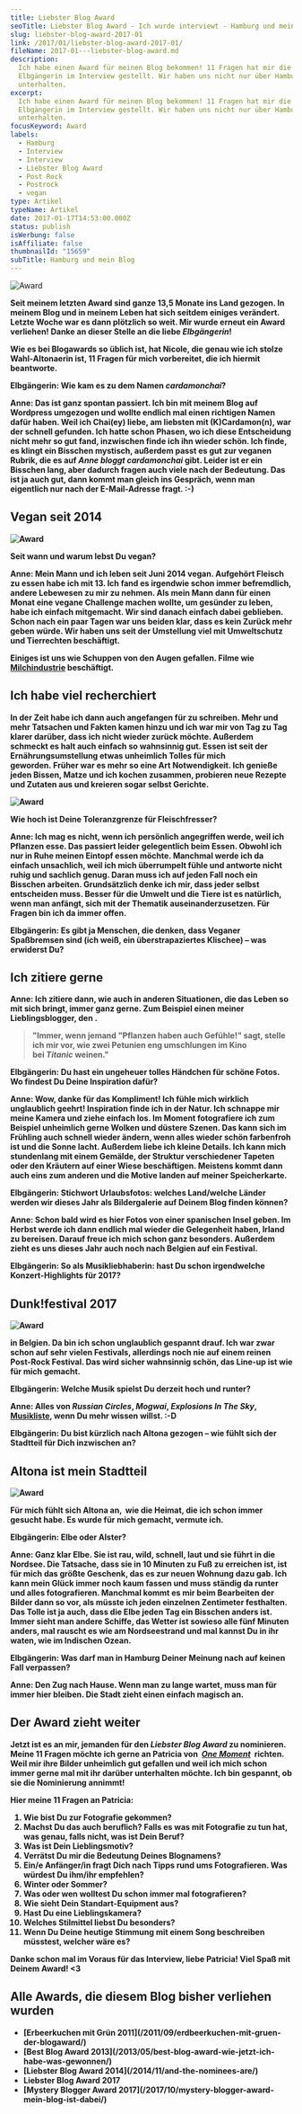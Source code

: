```yaml
---
title: Liebster Blog Award
seoTitle: Liebster Blog Award - Ich wurde interviewt - Hamburg und mein Blog
slug: liebster-blog-award-2017-01
link: /2017/01/liebster-blog-award-2017-01/
fileName: 2017-01---liebster-blog-award.md
description:
  Ich habe einen Award für meinen Blog bekommen! 11 Fragen hat mir die
  Elbgängerin im Interview gestellt. Wir haben uns nicht nur über Hamburg
  unterhalten.
excerpt:
  Ich habe einen Award für meinen Blog bekommen! 11 Fragen hat mir die
  Elbgängerin im Interview gestellt. Wir haben uns nicht nur über Hamburg
  unterhalten.
focusKeyword: Award
labels:
  - Hamburg
  - Interview
  - Interview
  - Liebster Blog Award
  - Post Rock
  - Postrock
  - vegan
type: Artikel
typeName: Artikel
date: 2017-01-17T14:53:00.000Z
status: publish
isWerbung: false
isAffiliate: false
thumbnailId: "15659"
subTitle: Hamburg und mein Blog
---
```


![Award](http://cardamonchai.com/wp-content/uploads/2017/01/30866717292_74e1ef9463_o-1-640x853.jpg)

<strong>

Seit meinem letzten Award sind ganze 13,5 Monate ins Land gezogen. In meinem
Blog und in meinem Leben hat sich seitdem einiges verändert. Letzte Woche war es
dann plötzlich so weit. Mir wurde erneut ein Award verliehen! Danke an dieser
Stelle an die liebe <em>El</em><em>b</em><em>gängeri</em><em>n</em>!

Wie es bei Blogawards so üblich ist, hat Nicole, die genau wie ich stolze
Wahl-Altonaerin ist, 11 Fragen für mich vorbereitet, die ich hiermit beantworte.

<strong>Elbgängerin:</strong> Wie kam es zu dem Namen <em>cardamonchai</em>?

<strong>Anne:</strong> Das ist ganz spontan passiert. Ich bin mit meinem Blog
auf Wordpress umgezogen und wollte endlich mal einen richtigen Namen dafür
haben. Weil ich Chai(ey) liebe, am liebsten mit (K)Cardamon(n), war der schnell
gefunden. Ich hatte schon Phasen, wo ich diese Entscheidung nicht mehr so gut
fand, inzwischen finde ich ihn wieder schön. Ich finde, es klingt ein Bisschen
mystisch, außerdem passt es gut zur veganen Rubrik, die es auf <em>Anne bloggt
cardamonchai</em> gibt. Leider ist er ein Bisschen lang, aber dadurch fragen
auch viele nach der Bedeutung. Das ist ja auch gut, dann kommt man gleich ins
Gespräch, wenn man eigentlich nur nach der E-Mail-Adresse fragt. :-)

## Vegan seit 2014

![Award](http://cardamonchai.com/wp-content/uploads/2017/01/20929293351_93e91665c2_z-640x427.jpg)

Seit wann und warum lebst Du vegan?

<strong>Anne:</strong> Mein Mann und ich leben seit Juni 2014 vegan. Aufgehört
Fleisch zu essen habe ich mit 13. Ich fand es irgendwie schon immer befremdlich,
andere Lebewesen zu mir zu nehmen. Als mein Mann dann für einen Monat eine
vegane Challenge machen wollte, um gesünder zu leben, habe ich einfach
mitgemacht. Wir sind danach einfach dabei geblieben. Schon nach ein paar Tagen
war uns beiden klar, dass es kein Zurück mehr geben würde. Wir haben uns seit
der Umstellung viel mit Umweltschutz und Tierrechten beschäftigt.

Einiges ist uns wie Schuppen von den Augen gefallen. Filme wie
[Milchindustrie](http://earthlings.de/) beschäftigt.

## Ich habe viel recherchiert

In der Zeit habe ich dann auch angefangen für [](/?s=vegan+news) zu schreiben.
Mehr und mehr Tatsachen und Fakten kamen hinzu und ich war mir von Tag zu Tag
klarer darüber, dass ich nicht wieder zurück möchte. Außerdem schmeckt es halt
auch einfach so wahnsinnig gut. Essen ist seit der Ernährungsumstellung etwas
unheimlich Tolles für mich geworden. Früher war es mehr so eine Art
Notwendigkeit. Ich genieße jeden Bissen, Matze und ich kochen zusammen,
probieren neue Rezepte und Zutaten aus und kreieren sogar selbst Gerichte.

![Award](http://cardamonchai.com/wp-content/uploads/2017/01/11501151886_22baaaa304_o-640x964.jpg)

Wie hoch ist Deine Toleranzgrenze für Fleischfresser?

<strong>Anne:</strong> Ich mag es nicht, wenn ich persönlich angegriffen werde,
weil ich Pflanzen esse. Das passiert leider gelegentlich beim Essen. Obwohl ich
nur in Ruhe meinen Eintopf essen möchte. Manchmal werde ich da einfach
unsachlich, weil ich mich überrumpelt fühle und antworte nicht ruhig und
sachlich genug. Daran muss ich auf jeden Fall noch ein Bisschen arbeiten.
Grundsätzlich denke ich mir, dass jeder selbst entscheiden muss. Besser für die
Umwelt und die Tiere ist es natürlich, wenn man anfängt, sich mit der Thematik
auseinanderzusetzen. Für Fragen bin ich da immer offen.

<strong>Elbgängerin:</strong> Es gibt ja Menschen, die denken, dass Veganer
Spaßbremsen sind (ich weiß, ein überstrapaziertes Klischee) – was erwiderst Du?

## Ich zitiere gerne

<strong>Anne:</strong> Ich zitiere dann, wie auch in anderen Situationen, die
das Leben so mit sich bringt, immer ganz gerne. Zum Beispiel einen meiner
Lieblingsblogger, den [](http://graslutscher.de/).

<blockquote>"Immer, wenn jemand "Pflanzen haben auch Gefühle!" sagt, stelle ich mir vor, wie zwei Petunien eng umschlungen im Kino bei <em>Titanic </em>weinen."</blockquote>

<strong>Elbgängerin:</strong> Du hast ein ungeheuer tolles Händchen für schöne
Fotos. Wo findest Du Deine Inspiration dafür?

<strong>Anne:</strong> Wow, danke für das Kompliment! Ich fühle mich wirklich
unglaublich geehrt! Inspiration finde ich in der Natur. Ich schnappe mir meine
Kamera und ziehe einfach los. Im Moment fotografiere ich zum Beispiel unheimlich
gerne Wolken und düstere Szenen. Das kann sich im Frühling auch schnell wieder
ändern, wenn alles wieder schön farbenfroh ist und die Sonne lacht. Außerdem
liebe ich kleine Details. Ich kann mich stundenlang mit einem Gemälde, der
Struktur verschiedener Tapeten oder den Kräutern auf einer Wiese beschäftigen.
Meistens kommt dann auch eins zum anderen und die Motive landen auf meiner
Speicherkarte.

<strong>Elbgängerin:</strong> Stichwort Urlaubsfotos: welches Land/welche Länder
werden wir dieses Jahr als Bildergalerie auf Deinem Blog finden können?

<strong>Anne:</strong> Schon bald wird es hier Fotos von einer spanischen Insel
geben. Im Herbst werde ich dann endlich mal wieder die Gelegenheit haben, Irland
zu bereisen. Darauf freue ich mich schon ganz besonders. Außerdem zieht es uns
dieses Jahr auch noch nach Belgien auf ein Festival.

<strong>Elbgängerin:</strong> So als Musikliebhaberin: hast Du schon
irgendwelche Konzert-Highlights für 2017?

## Dunk!festival 2017

![Award](http://cardamonchai.com/wp-content/uploads/2017/01/15719943182_30a7bfc137_o-640x964.jpg)

in Belgien. Da bin ich schon unglaublich gespannt drauf. Ich war zwar schon auf
sehr vielen Festivals, allerdings noch nie auf einem reinen Post-Rock Festival.
Das wird sicher wahnsinnig schön, das Line-up ist wie für mich gemacht.

<strong>Elbgängerin:</strong> Welche Musik spielst Du derzeit hoch und runter?

<strong>Anne:</strong> Alles von <em>Russian Circles</em>, <em>Mogwai</em>,
<em>Explosions In The Sky</em>,
[Musikliste](/2018/09/nine-inch-nails-zitadelle-spandau/), wenn Du mehr wissen
willst. :-D

<strong>Elbgängerin:</strong> Du bist kürzlich nach Altona gezogen – wie fühlt
sich der Stadtteil für Dich inzwischen an?

## Altona ist mein Stadtteil

![Award](http://cardamonchai.com/wp-content/uploads/2017/01/23848021279_4164b49a56_o-640x964.jpg)

Für mich fühlt sich Altona an,  wie die Heimat, die ich schon immer gesucht
habe. Es wurde für mich gemacht, vermute ich.

<strong>Elbgängerin:</strong> Elbe oder Alster?

<strong>Anne:</strong> Ganz klar Elbe. Sie ist rau, wild, schnell, laut und sie
führt in die Nordsee. Die Tatsache, dass sie in 10 Minuten zu Fuß zu erreichen
ist, ist für mich das größte Geschenk, das es zur neuen Wohnung dazu gab. Ich
kann mein Glück immer noch kaum fassen und muss ständig da runter und alles
fotografieren. Manchmal kommt es mir beim Bearbeiten der Bilder dann so vor, als
müsste ich jeden einzelnen Zentimeter festhalten. Das Tolle ist ja auch, dass
die Elbe jeden Tag ein Bisschen anders ist. Immer sieht man andere Schiffe, das
Wetter ist sowieso alle fünf Minuten anders, mal rauscht es wie am Nordseestrand
und mal kannst Du in ihr waten, wie im Indischen Ozean.

<strong>Elbgängerin:</strong> Was darf man in Hamburg Deiner Meinung nach auf
keinen Fall verpassen?

<strong>Anne:</strong> Den Zug nach Hause. Wenn man zu lange wartet, muss man
für immer hier bleiben. Die Stadt zieht einen einfach magisch an.

## Der Award zieht weiter

Jetzt ist es an mir, jemanden für den <em>Liebster Blog Award </em>zu
nominieren. Meine 11 Fragen möchte ich gerne an Patricia von <em>
[One Moment](https://patriciasteinpictures.wordpress.com/)  </em>richten. Weil
mir ihre Bilder unheimlich gut gefallen und weil ich mich schon immer gerne mal
mit ihr darüber unterhalten möchte. Ich bin gespannt, ob sie die Nominierung
annimmt!

Hier meine 11 Fragen an Patricia:

<ol>
    <li>Wie bist Du zur Fotografie gekommen?</li>
    <li>Machst Du das auch beruflich? Falls es was mit Fotografie zu tun hat, was genau, falls nicht, was ist Dein Beruf?</li>
    <li>Was ist Dein Lieblingsmotiv?</li>
    <li>Verrätst Du mir die Bedeutung Deines Blognamens?</li>
    <li>Ein/e Anfänger/in fragt Dich nach Tipps rund ums Fotografieren. Was würdest Du ihm/ihr empfehlen?</li>
    <li>Winter oder Sommer?</li>
    <li>Was oder wen wolltest Du schon immer mal fotografieren?</li>
    <li>Wie sieht Dein Standart-Equipment aus?</li>
    <li>Hast Du eine Lieblingskamera?</li>
    <li>Welches Stilmittel liebst Du besonders?</li>
    <li>Wenn Du Deine heutige Stimmung mit einem Song beschreiben müsstest, welcher wäre es?</li>
</ol>

Danke schon mal im Voraus für das Interview, liebe Patricia! Viel Spaß mit
Deinem Award! &lt;3

## Alle Awards, die diesem Blog bisher verliehen wurden

<ul>
    <li> [Erbeerkuchen mit Grün 2011](/2011/09/erdbeerkuchen-mit-gruen-der-blogaward/) </li>
    <li> [Best Blog Award 2013](/2013/05/best-blog-award-wie-jetzt-ich-habe-was-gewonnen/) </li>
    <li> [Liebster Blog Award 2014](/2014/11/and-the-nominees-are/) </li>
    <li>Liebster Blog Award 2017</li>
    <li> [Mystery Blogger Award 2017](/2017/10/mystery-blogger-award-mein-blog-ist-dabei/) </li>
</ul>

